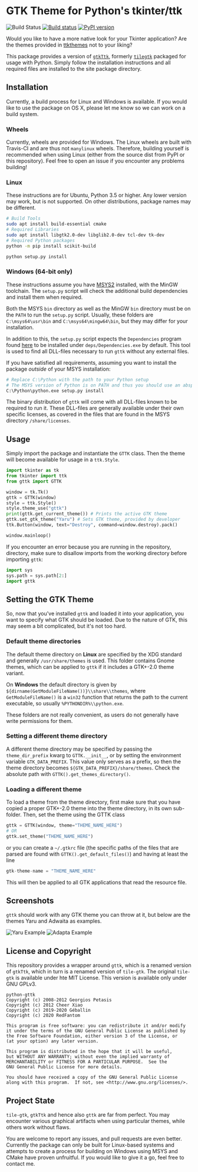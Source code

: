 # GTK Theme for Python's tkinter/ttk
![Build Status](https://api.travis-ci.com/TkinterEP/python-gttk.svg?branch=master)
[![Build status](https://ci.appveyor.com/api/projects/status/80y25364onq2anmw/branch/master?svg=true)](https://ci.appveyor.com/project/RedFantom/python-gttk/branch/master)
[![PyPI version](https://badge.fury.io/py/gttk.svg)](https://pypi.python.org/pypi/gttk)


Would you like to have a more native look for your Tkinter application?
Are the themes provided in [ttkthemes](https://github.com/TkinterEP/ttkthemes)
not to your liking?

This package provides a version of [`gtkTtk`](https://github.com/Geballin/gtkTtk),
formerly [`tilegtk`](https://github.com/xiaq/tile-gtk) packaged for
usage with Python. Simply follow the installation instructions and all
required files are installed to the site package directory.

## Installation
Currently, a build process for Linux and Windows is available. If you
would like  to use the package on OS X, please let me know so we can
work on a build system.

### Wheels
Currently, wheels are provided for Windows. The Linux wheels are built
with Travis-CI and are thus not `manylinux` wheels. Therefore, building
yourself is recommended when using Linux (either from the source dist
from PyPI or this repository). Feel free to open an issue if you
encounter any problems building!

### Linux
These instructions are for Ubuntu, Python 3.5 or higher. Any lower 
version may work, but is not supported. On other distributions, package 
names may be different.
```bash
# Build Tools
sudo apt install build-essential cmake
# Required Libraries
sudo apt install libgtk2.0-dev libglib2.0-dev tcl-dev tk-dev
# Required Python packages
python -m pip install scikit-build

python setup.py install 
``` 

### Windows (64-bit only)
These instructions assume you have [MSYS2](https://www.msys2.org/)
installed, with the MinGW toolchain. The `setup.py` script will check
the additional build dependencies and install them when required.

Both the MSYS `bin` directory as well as the MinGW `bin` directory must
be on the `PATH` to run the `setup.py` script. Usually, these folders
are `C:\msys64\usr\bin` and `C:\msys64\mingw64\bin`, but they may differ
for your installation.

In addition to this, the `setup.py` script expects the `Dependencies` 
program found [here](https://github.com/lucasg/Dependencies) to be 
installed under `deps/Dependencies.exe` by default. This tool is used
to find all DLL-files necessary to run `gttk` without any external files.

If you have satisfied all requirements, assuming you want to install 
the package *outside* of your MSYS installation:
```bash
# Replace C:\Python with the path to your Python setup
# The MSYS version of Python is on PATH and thus you should use an abspath!
C:\Python\python.exe setup.py install
``` 

The binary distribution of `gttk` will come with all DLL-files known to
be required to run it. These DLL-files are generally available under
their own specific licenses, as covered in the files that are found in
the MSYS directory `/share/licenses`.

## Usage
Simply import the package and instantiate the `GTTK` class. Then the 
theme will become available for usage in a `ttk.Style`.
```python
import tkinter as tk
from tkinter import ttk
from gttk import GTTK

window = tk.Tk()
gttk = GTTK(window)
style = ttk.Style()
style.theme_use("gttk")
print(gttk.get_current_theme()) # Prints the active GTK theme
gttk.set_gtk_theme("Yaru") # Sets GTK theme, provided by developer
ttk.Button(window, text="Destroy", command=window.destroy).pack()

window.mainloop()
```

If you encounter an error because you are running in the repository, 
directory, make sure to disallow imports from the working directory
before importing `gttk`:
```python
import sys
sys.path = sys.path[2:]
import gttk
```

## Setting the GTK Theme
So, now that you've installed `gttk` and loaded it into your application,
you want to specify what GTK should be loaded. Due to the nature of GTK,
this may seem a bit complicated, but it's not too hard.

### Default theme directories
The default theme directory on **Linux** are specified by the XDG
standard and generally `/usr/share/themes` is used. This folder contains
Gnome themes, which can be applied to `gttk` if it includes a GTK+-2.0
theme variant.

On **Windows** the default directory is given by 
`${dirname(GetModuleFileName())}\\share\\themes`, where `GetModuleFileName()` 
is a `win32` function that returns the path to the current executable,
so usually `%PYTHONDIR%\\python.exe`.

These folders are not really convenient, as users do not generally
have write permissions for them.

### Setting a different theme directory
A different theme directory may be specified by passing the 
`theme_dir_prefix` kwarg to `GTTK.__init__`, or by setting the
environment variable `GTK_DATA_PREFIX`. This value only serves as a
prefix, so then the theme directory becomes 
`${GTK_DATA_PREFIX}/share/themes`. Check the absolute path with
`GTTK().get_themes_directory()`.

### Loading a different theme
To load a theme from the theme directory, first make sure that you have
copied a proper GTK+-2.0 theme into the theme directory, in its own 
sub-folder. Then, set the theme using the GTTK class
```python
gttk = GTTK(window, theme="THEME_NAME_HERE")
# OR
gttk.set_theme("THEME_NAME_HERE")
``` 
or you can create a `~/.gtkrc` file (the specific paths of the files 
that are parsed are found with `GTTK().get_default_files()`) and having
at least the line 
```python
gtk-theme-name = "THEME_NAME_HERE"
```

This will then be applied to all GTK applications that read the resource
file.

## Screenshots
`gttk` should work with any GTK theme you can throw at it, but below
are the themes Yaru and Adwaita as examples.

![Yaru Example](https://raw.githubusercontent.com/RedFantom/python-gttk/master/screenshots/yaru.png)
![Adapta Example](https://raw.githubusercontent.com/RedFantom/python-gttk/master/screenshots/adwaita.png)

## License and Copyright
This repository provides a wrapper around `gttk`, which is a renamed 
version of `gtkTtk`, which in turn is a renamed version of `tile-gtk`.
The original `tile-gtk` is available under hte MIT License. This version
is available only under GNU GPLv3.

```
python-gttk 
Copyright (c) 2008-2012 Georgios Petasis
Copyright (c) 2012 Cheer Xiao
Copyright (c) 2019-2020 Géballin
Copyright (c) 2020 RedFantom

This program is free software: you can redistribute it and/or modify
it under the terms of the GNU General Public License as published by
the Free Software Foundation, either version 3 of the License, or
(at your option) any later version.

This program is distributed in the hope that it will be useful,
but WITHOUT ANY WARRANTY; without even the implied warranty of
MERCHANTABILITY or FITNESS FOR A PARTICULAR PURPOSE.  See the
GNU General Public License for more details.

You should have received a copy of the GNU General Public License
along with this program.  If not, see <http://www.gnu.org/licenses/>.
```

## Project State
`tile-gtk`, `gtkTtk` and hence also `gttk` are far from perfect. You may
encounter various graphical artifacts when using particular themes,
while others work without flaws.

You are welcome to report any issues, and pull requests are even better.
Currently the package can only be built for Linux-based systems and 
attempts to create a process for building on Windows using MSYS and
CMake have proven unfruitful. If you would like to give it a go, 
feel free to contact me.
